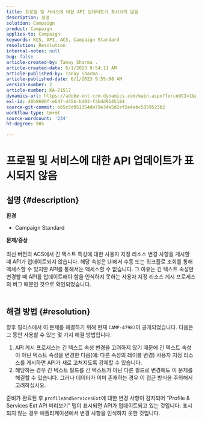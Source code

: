 ```yaml
---
title: 프로필 및 서비스에 대한 API 업데이트가 표시되지 않음
description: 설명
solution: Campaign
product: Campaign
applies-to: Campaign
keywords: KCS, API, ACS, Campaign Standard
resolution: Resolution
internal-notes: null
bug: false
article-created-by: Tanay Sharma .
article-created-date: 6/1/2023 9:54:11 AM
article-published-by: Tanay Sharma .
article-published-date: 6/1/2023 9:55:08 AM
version-number: 2
article-number: KA-21517
dynamics-url: https://adobe-ent.crm.dynamics.com/main.aspx?forceUCI=1&pagetype=entityrecord&etn=knowledgearticle&id=066ce93c-6200-ee11-8f6e-6045bd0067ea
exl-id: 48b8690f-e647-445b-bd03-fabdd9545184
source-git-commit: b65c5d951354da79e34a5d2ef2e4abc5859523b2
workflow-type: tm+mt
source-wordcount: '234'
ht-degree: 90%

---
```


# 프로필 및 서비스에 대한 API 업데이트가 표시되지 않음

## 설명 {#description}

<b>환경</b>
- Campaign Standard

<b>문제/증상</b><br><br>최신 버전의 ACS에서 긴 텍스트 특성에 대한 사용자 지정 리소스 변경 사항을 게시할 때 API가 업데이트되지 않습니다. 해당 속성은 UI에서 수동 또는 워크플로 조회를 통해 액세스할 수 있지만 API를 통해서는 액세스할 수 없습니다. 그 이유는 긴 텍스트 속성만 변경할 때 API를 업데이트해야 함을 인식하지 못하는 사용자 지정 리소스 게시 프로세스의 버그 때문인 것으로 확인되었습니다.
<br> <br>

## 해결 방법 {#resolution}


향후 릴리스에서 이 문제를 해결하기 위해 현재 `CAMP-47983`이 공개되었습니다. 다음은 그 동안 사용할 수 있는 몇 가지 해결 방법입니다.

1. API 게시 프로세스는 긴 텍스트 속성 변경을 고려하지 않기 때문에 긴 텍스트 속성이 아닌 텍스트 속성을 변경한 다음(예: 다른 속성의 레이블 변경) 사용자 지정 리소스를 게시하면 API가 새로 고쳐지도록 강제할 수 있습니다.
2. 해당하는 경우 긴 텍스트 필드를 긴 텍스트가 아닌 다른 필드로 변경해도 이 문제를 해결할 수 있습니다. 그러나 데이터가 이미 존재하는 경우 이 접근 방식을 주의해서 고려하십시오.


준비가 완료된 후 `profileAndServicesExt`에 대한 변경 사항이 감지되어 “Profile &amp; Services Ext API 미리보기” 탭이 표시되면 API가 업데이트되고 있는 것입니다. 표시되지 않는 경우 애플리케이션에서 변경 사항을 인식하지 못한 것입니다.
